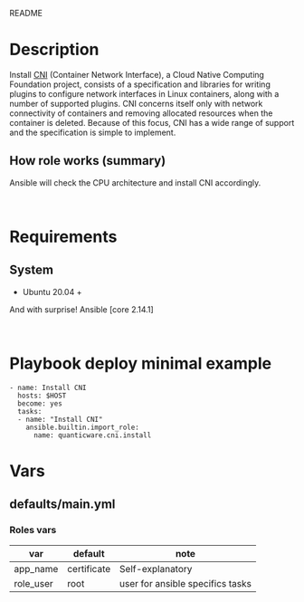 README
# Description
Install [CNI](https://github.com/containernetworking/cni) (Container Network Interface), a Cloud Native Computing Foundation project, consists of a specification and libraries for writing plugins to configure network interfaces in Linux containers, along with a number of supported plugins. CNI concerns itself only with network connectivity of containers and removing allocated resources when the container is deleted. Because of this focus, CNI has a wide range of support and the specification is simple to implement.

## How role works (summary)
Ansible will check the CPU architecture and install CNI accordingly.

&nbsp;
# Requirements

## System
* Ubuntu 20.04 +

And with surprise! Ansible [core 2.14.1]

&nbsp;
# Playbook deploy minimal example

```
- name: Install CNI
  hosts: $HOST
  become: yes
  tasks:
  - name: "Install CNI"
    ansible.builtin.import_role:
      name: quanticware.cni.install
```

# Vars

## defaults/main.yml

### Roles vars

| var | default | note |
| --- | --- | --- |
| app\_name | certificate | Self-explanatory |
| role\_user | root | user for ansible specifics tasks |